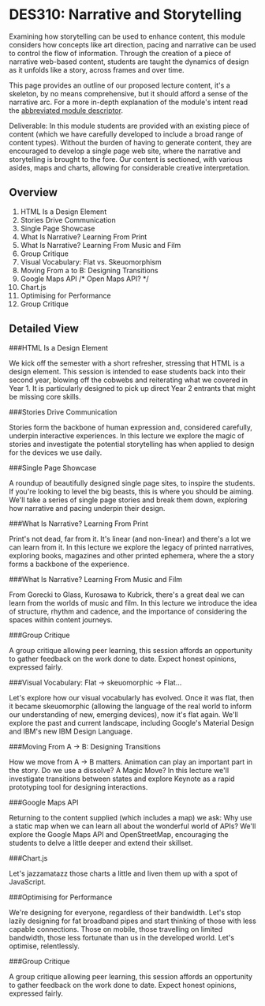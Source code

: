 DES310: Narrative and Storytelling
==================================

Examining how storytelling can be used to enhance content, this module considers how concepts like art direction, pacing and narrative can be used to control the flow of information. Through the creation of a piece of narrative web-based content, students are taught the dynamics of design as it unfolds like a story, across frames and over time.

This page provides an outline of our proposed lecture content, it's a skeleton, by no means comprehensive, but it should afford a sense of the narrative arc. For a more in-depth explanation of the module's intent read the [abbreviated module descriptor](http://ixdbelfast.org/curriculum/0002/01/02/narrative-and-storytelling.html).

Deliverable: In this module students are provided with an existing piece of content (which we have carefully developed to include a broad range of content types). Without the burden of having to generate content, they are encouraged to develop a single page web site, where the narrative and storytelling is brought to the fore. Our content is sectioned, with various asides, maps and charts, allowing for considerable creative interpretation.

Overview
--------

01. HTML Is a Design Element
02. Stories Drive Communication
03. Single Page Showcase
04. What Is Narrative? Learning From Print
05. What Is Narrative? Learning From Music and Film
06. Group Critique
07. Visual Vocabulary: Flat vs. Skeuomorphism
08. Moving From a to B: Designing Transitions
09. Google Maps API  /* Open Maps API? */
10. Chart.js
11. Optimising for Performance
12. Group Critique


Detailed View
-------------

###HTML Is a Design Element

We kick off the semester with a short refresher, stressing that HTML is a design element. This session is intended to ease students back into their second year, blowing off the cobwebs and reiterating what we covered in Year 1. It is particularly designed to pick up direct Year 2 entrants that might be missing core skills.


###Stories Drive Communication

Stories form the backbone of human expression and, considered carefully, underpin interactive experiences. In this lecture we explore the magic of stories and investigate the potential storytelling has when applied to design for the devices we use daily.


###Single Page Showcase

A roundup of beautifully designed single page sites, to inspire the students. If you're looking to level the big beasts, this is where you should be aiming. We'll take a series of single page stories and break them down, exploring how narrative and pacing underpin their design.


###What Is Narrative? Learning From Print

Print's not dead, far from it. It's linear (and non-linear) and there's a lot we can learn from it. In this lecture we explore the legacy of printed narratives, exploring books, magazines and other printed ephemera, where the a story forms a backbone of the experience.


###What Is Narrative? Learning From Music and Film

From Gorecki to Glass, Kurosawa to Kubrick, there's a great deal we can learn from the worlds of music and film. In this lecture we introduce the idea of structure, rhythm and cadence, and the importance of considering the spaces within content journeys.


###Group Critique

A group critique allowing peer learning, this session affords an opportunity to gather feedback on the work done to date. Expect honest opinions, expressed fairly.


###Visual Vocabulary: Flat → skeuomorphic → Flat…

Let's explore how our visual vocabularly has evolved. Once it was flat, then it became skeuomorphic (allowing the language of the real world to inform our understanding of new, emerging devices), now it's flat again. We'll explore the past and current landscape, including Google's Material Design and IBM's new IBM Design Language.


###Moving From A → B: Designing Transitions

How we move from A → B matters. Animation can play an important part in the story. Do we use a dissolve? A Magic Move? In this lecture we'll investigate transitions between states and explore Keynote as a rapid prototyping tool for designing interactions.


###Google Maps API

Returning to the content supplied (which includes a map) we ask: Why use a static map when we can learn all about the wonderful world of APIs? We'll explore the Google Maps API and OpenStreetMap, encouraging the students to delve a little deeper and extend their skillset.


###Chart.js

Let's jazzamatazz those charts a little and liven them up with a spot of JavaScript.


###Optimising for Performance

We're designing for everyone, regardless of their bandwidth. Let's stop lazily designing for fat broadband pipes and start thinking of those with less capable connections. Those on mobile, those travelling on limited bandwidth, those less fortunate than us in the developed world. Let's optimise, relentlessly.


###Group Critique

A group critique allowing peer learning, this session affords an opportunity to gather feedback on the work done to date. Expect honest opinions, expressed fairly.
